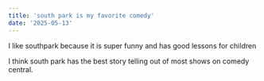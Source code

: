 ```yaml
---
title: 'south park is my favorite comedy'
date: '2025-05-13'
---
```


I like southpark because it is super funny and has good lessons for children

I think south park has the best story telling out of most shows on comedy central.